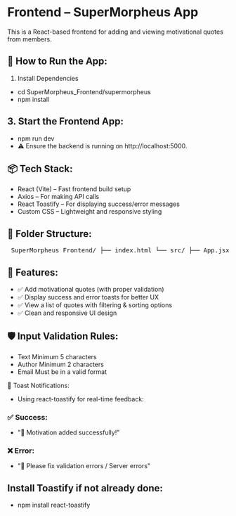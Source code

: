 # Frontend – SuperMorpheus App

This is a React-based frontend for adding and viewing motivational quotes from members.

## 🚀 How to Run the App:

1. Install Dependencies

- cd SuperMorpheus_Frontend/supermorpheus
- npm install

## 3. Start the Frontend App:

- npm run dev
- ⚠️ Ensure the backend is running on http://localhost:5000.

## 📦 Tech Stack:

- React (Vite) – Fast frontend build setup
- Axios – For making API calls
- React Toastify – For displaying success/error messages
- Custom CSS – Lightweight and responsive styling

## 📁 Folder Structure:

<pre> SuperMorpheus_Frontend/ ├── index.html └── src/ ├── App.jsx ├── main.jsx ├── components/ │ ├── AddMemberForm.jsx │ ├── MemberCard.jsx │ └── FilterSortBar.jsx └── styles/ ├── AddMemberForm.css ├── FilterSortBar.css └── MemberCard.css </pre>

## 🧪 Features:

- ✅ Add motivational quotes (with proper validation)
- ✅ Display success and error toasts for better UX
- ✅ View a list of quotes with filtering & sorting options
- ✅ Clean and responsive UI design

## 🛡️ Input Validation Rules:

- Text Minimum 5 characters
- Author Minimum 2 characters
- Email Must be in a valid format

🔔 Toast Notifications:

- Using react-toastify for real-time feedback:

### ✅ Success:

- "🎉 Motivation added successfully!"

### ❌ Error:

- "🚫 Please fix validation errors / Server errors"

## Install Toastify if not already done:

- npm install react-toastify
